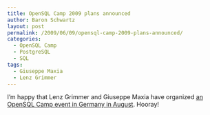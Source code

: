 ```yaml
---
title: OpenSQL Camp 2009 plans announced
author: Baron Schwartz
layout: post
permalink: /2009/06/09/opensql-camp-2009-plans-announced/
categories:
  - OpenSQL Camp
  - PostgreSQL
  - SQL
tags:
  - Giuseppe Maxia
  - Lenz Grimmer
---
```

I&#8217;m happy that Lenz Grimmer and Giuseppe Maxia have organized [an OpenSQL Camp event in Germany in August][1]. Hooray!

 [1]: http://opensqlcamp.org/Events/2009/